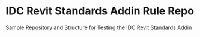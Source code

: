 # IDC Revit Standards Addin Rule Repo
Sample Repository and Structure for Testing the IDC Revit Standards Addin

